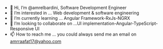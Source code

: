 - 👋 Hi, I’m @amrelbardini, Software Development Engineer
- 👀 I’m interested in ... Web development & software engineering
- 🌱 I’m currently learning ... Angular Framework-RxJs-NGRX
- 💞️ I’m looking to collaborate on ...UI implementation-Angular-TypeScript-Responsive UI
- 📫 How to reach me ... you could always send me an email on amrraafat17@yahoo.com

<!---
amrelbardini/amrelbardini is a ✨ special ✨ repository because its `README.md` (this file) appears on your GitHub profile.
You can click the Preview link to take a look at your changes.
--->
